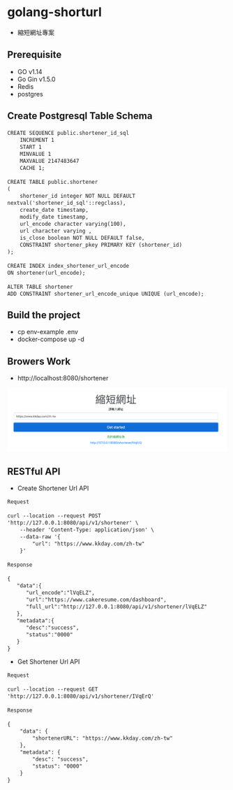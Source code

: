 # golang-shorturl
- 縮短網址專案

## Prerequisite
- GO v1.14
- Go Gin v1.5.0
- Redis
- postgres

## Create Postgresql Table Schema

```
CREATE SEQUENCE public.shortener_id_sql
    INCREMENT 1
    START 1
    MINVALUE 1
    MAXVALUE 2147483647
    CACHE 1;

CREATE TABLE public.shortener
(
    shortener_id integer NOT NULL DEFAULT nextval('shortener_id_sql'::regclass),
    create_date timestamp,
    modify_date timestamp,
    url_encode character varying(100), 
    url character varying ,
    is_close boolean NOT NULL DEFAULT false, 
    CONSTRAINT shortener_pkey PRIMARY KEY (shortener_id)
);

CREATE INDEX index_shortener_url_encode
ON shortener(url_encode);

ALTER TABLE shortener
ADD CONSTRAINT shortener_url_encode_unique UNIQUE (url_encode);

```

## Build the project
- cp env-example .env
- docker-compose up -d


## Browers Work
- http://localhost:8080/shortener

![image](https://github.com/water25234/golang-shorturl/blob/master/asset/img/Screen%20Shot%202020-07-18%20at%203.22.27%20PM.png)


## RESTful API
- Create Shortener Url API
```
Request

curl --location --request POST 'http://127.0.0.1:8080/api/v1/shortener' \
    --header 'Content-Type: application/json' \
    --data-raw '{
        "url": "https://www.kkday.com/zh-tw"
    }'

Response

{
   "data":{
      "url_encode":"lVqELZ",
      "url":"https://www.cakeresume.com/dashboard",
      "full_url":"http://127.0.0.1:8080/api/v1/shortener/lVqELZ"
   },
   "metadata":{
      "desc":"success",
      "status":"0000"
   }
}
```
- Get Shortener Url API
```
Request

curl --location --request GET 'http://127.0.0.1:8080/api/v1/shortener/IVqErQ'

Response

{
    "data": {
        "shortenerURL": "https://www.kkday.com/zh-tw"
    },
    "metadata": {
        "desc": "success",
        "status": "0000"
    }
}
```
